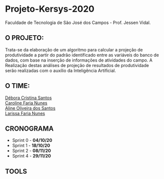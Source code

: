 # Projeto-Kersys-2020
Faculdade de Tecnologia de São José dos Campos - Prof. Jessen Vidal.

## O PROJETO:

Trata-se da elaboração de um algoritmo para calcular a projeção
de produtividade a partir do padrão identificado entre as variáveis do banco de dados, com base
na inserção de informações de atividades do campo. A Realização destas análises de projeção de
resultados de produtividade serão realizadas com o auxílio da Inteligência Artificial.

## O TIME:

[Débora Cristina Santos](https://github.com/santosdeboracristina)\
[Caroline Faria Nunes](https://github.com/carolinenunes)\
[Aline Oliveira dos Santos](https://github.com/linemarquart)\
[Larissa Faria Nunes](https://github.com/larijanine)

## CRONOGRAMA
- Sprint 0 - **04/10/20**
- Sprint 1 - **18/10/20**
- Sprint 2 - **08/11/20**
- Sprint 4 - **29/11/20**

## TOOLS
